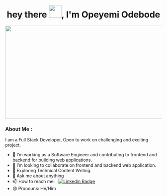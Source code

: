 <!--
**surahj/surahj** is a ✨ _special_ ✨ repository because its `README.md` (this file) appears on your GitHub profile.

Here are some ideas to get you started:

- 🔭 I’m currently working on ...
- 🌱 I’m currently learning ...
- 👯 I’m looking to collaborate on ...
- 🤔 I’m looking for help with ...
- 💬 Ask me about ...
- 📫 How to reach me: ...
- 😄 Pronouns: ...
- ⚡ Fun fact: ...
-->

<h1 align="center">hey there <img src="https://media.giphy.com/media/hvRJCLFzcasrR4ia7z/giphy.gif" width="40">, I'm Opeyemi Odebode</h1>

<p align="center"><img src="https://media3.giphy.com/media/hrSFdM4rg8VFpXyz2m/giphy.gif?cid=790b761114a58158bff7dd0df0856b2010e40b9df3cd367b&rid=giphy.gif&ct=g" width="600" height="300"  /></p>

### About Me :
I am a Full Stack Developer, Open to work on challenging and exciting project.
- 🔭 I’m working as a Software Engineer and contributing to frontend and backend for building web applications.
- 👯 I’m looking to collaborate on frontend and backend web application.
- 🤔 Exploring Technical Content Writing.
- 💬 Ask me about anything
- 📫 How to reach me: &nbsp; [![Linkedin Badge](https://img.shields.io/badge/-surahj-blue?style=flat&logo=Linkedin&logoColor=white)](https://www.linkedin.com/in/surahj)
- 😄 Pronouns: He/Him

